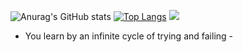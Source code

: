 ![Anurag's GitHub stats](https://github-readme-stats.vercel.app/api?username=brian6484&count_private=true&show_icons=true&theme=radical)
[![Top Langs](https://github-readme-stats.vercel.app/api/top-langs/?username=brian6484&layout=compact)](https://github.com/brian6484/github-readme-stats)
<img src="https://capsule-render.vercel.app/api?type=waving&color=auto&height=200&section=header&text=내용입력&fontSize=90" />

<!-- <img src="https://img.shields.io/badge/아이콘내용-바탕색?style=flat&logo=로고이름&logoColor=white"/> -->

- You learn by an infinite cycle of trying and failing -

<!---
brian6484/brian6484 is a ✨ special ✨ repository because its `README.md` (this file) appears on your GitHub profile.
You can click the Preview link to take a look at your changes.
--->
